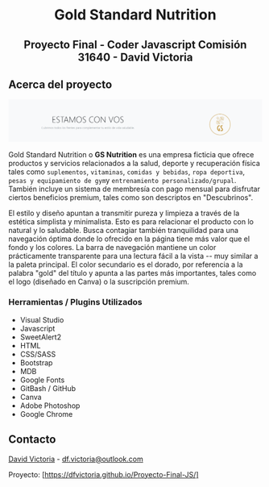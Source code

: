 <h1 align="center">Gold Standard Nutrition</h1>

<h2 align="center"> Proyecto Final - Coder Javascript Comisión 31640 - David Victoria </h2>

<!-- SOBRE -->
## Acerca del proyecto

![ScreenShot](./Multimedia/readme.png)

<!-- DESCRIPCION -->
Gold Standard Nutrition o **GS Nutrition** es una empresa ficticia que ofrece productos y servicios relacionados a la salud, deporte y recuperación física tales como `suplementos`, `vitaminas`, `comidas y bebidas`, `ropa deportiva`, `pesas y equipamiento de gym`y `entrenamiento personalizado/grupal`.
También incluye un sistema de membresía con pago mensual para disfrutar ciertos beneficios premium, tales como son descriptos en "Descubrinos".

El estilo y diseño apuntan a transmitir pureza y limpieza a través de la estética simplista y minimalista. Esto es para relacionar el producto con lo natural y lo saludable. Busca contagiar también tranquilidad para una navegación óptima donde lo ofrecido en la página tiene más valor que el fondo y los colores.
La barra de navegación mantiene un color prácticamente transparente para una lectura fácil a la vista -- muy similar a la paleta principal. El color secundario es el dorado, por referencia a la palabra "gold" del título y apunta a las partes más importantes, tales como el logo (diseñado en Canva) o la suscripción premium.



<!-- Herramientas -->

### Herramientas / Plugins Utilizados

* Visual Studio
* Javascript
* SweetAlert2
* HTML
* CSS/SASS
* Bootstrap
* MDB
* Google Fonts
* GitBash / GitHub
* Canva
* Adobe Photoshop
* Google Chrome



<!-- CONTACTO -->
## Contacto

[David Victoria](https://twitter.com/FlorealV) - df.victoria@outlook.com

Proyecto: [https://dfvictoria.github.io/Proyecto-Final-JS/]
